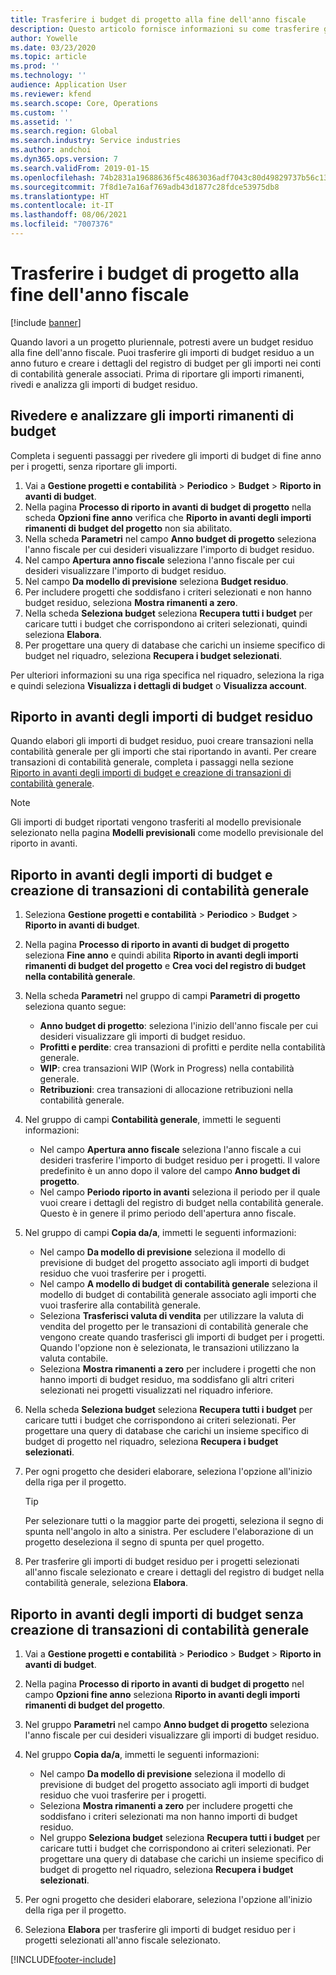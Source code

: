 ```yaml
---
title: Trasferire i budget di progetto alla fine dell'anno fiscale
description: Questo articolo fornisce informazioni su come trasferire gli importi di budget residuo agli anni futuri e creare i dettagli del registro di budget.
author: Yowelle
ms.date: 03/23/2020
ms.topic: article
ms.prod: ''
ms.technology: ''
audience: Application User
ms.reviewer: kfend
ms.search.scope: Core, Operations
ms.custom: ''
ms.assetid: ''
ms.search.region: Global
ms.search.industry: Service industries
ms.author: andchoi
ms.dyn365.ops.version: 7
ms.search.validFrom: 2019-01-15
ms.openlocfilehash: 74b2831a19688636f5c4863036adf7043c80d49829737b56c131abb6998d6cb3
ms.sourcegitcommit: 7f8d1e7a16af769adb43d1877c28fdce53975db8
ms.translationtype: HT
ms.contentlocale: it-IT
ms.lasthandoff: 08/06/2021
ms.locfileid: "7007376"
---
```

# <a name="transfer-project-budgets-at-fiscal-year-end"></a>Trasferire i budget di progetto alla fine dell'anno fiscale

[!include [banner](../includes/banner.md)]

Quando lavori a un progetto pluriennale, potresti avere un budget residuo alla fine dell'anno fiscale. Puoi trasferire gli importi di budget residuo a un anno futuro e creare i dettagli del registro di budget per gli importi nei conti di contabilità generale associati. Prima di riportare gli importi rimanenti, rivedi e analizza gli importi di budget residuo.

## <a name="review-and-analyze-remaining-budget-amounts"></a>Rivedere e analizzare gli importi rimanenti di budget

Completa i seguenti passaggi per rivedere gli importi di budget di fine anno per i progetti, senza riportare gli importi.

1. Vai a **Gestione progetti e contabilità** > **Periodico** > **Budget** > **Riporto in avanti di budget**. 
2. Nella pagina **Processo di riporto in avanti di budget di progetto** nella scheda **Opzioni fine anno** verifica che **Riporto in avanti degli importi rimanenti di budget del progetto** non sia abilitato.
3. Nella scheda **Parametri** nel campo **Anno budget di progetto** seleziona l'anno fiscale per cui desideri visualizzare l'importo di budget residuo. 
4. Nel campo **Apertura anno fiscale** seleziona l'anno fiscale per cui desideri visualizzare l'importo di budget residuo. 
5. Nel campo **Da modello di previsione** seleziona **Budget residuo**. 
6. Per includere progetti che soddisfano i criteri selezionati e non hanno budget residuo, seleziona **Mostra rimanenti a zero**.  
7. Nella scheda **Seleziona budget** seleziona **Recupera tutti i budget** per caricare tutti i budget che corrispondono ai criteri selezionati, quindi seleziona **Elabora**. 
8. Per progettare una query di database che carichi un insieme specifico di budget nel riquadro, seleziona **Recupera i budget selezionati**.

Per ulteriori informazioni su una riga specifica nel riquadro, seleziona la riga e quindi seleziona **Visualizza i dettagli di budget** o **Visualizza account**.

## <a name="carry-forward-remaining-budget-amounts"></a>Riporto in avanti degli importi di budget residuo 

Quando elabori gli importi di budget residuo, puoi creare transazioni nella contabilità generale per gli importi che stai riportando in avanti. Per creare transazioni di contabilità generale, completa i passaggi nella sezione [Riporto in avanti degli importi di budget e creazione di transazioni di contabilità generale](#carry-forward). 

> [!NOTE]
> Gli importi di budget riportati vengono trasferiti al modello previsionale selezionato nella pagina **Modelli previsionali** come modello previsionale del riporto in avanti.  

## <a name="carry-forward-budget-amounts-and-create-general-ledger-transactions"></a><a name="carry-forward"></a>Riporto in avanti degli importi di budget e creazione di transazioni di contabilità generale

1.  Seleziona **Gestione progetti e contabilità** > **Periodico** > **Budget** > **Riporto in avanti di budget**. 
2. Nella pagina **Processo di riporto in avanti di budget di progetto** seleziona **Fine anno** e quindi abilita **Riporto in avanti degli importi rimanenti di budget del progetto** e **Crea voci del registro di budget nella contabilità generale**. 
3. Nella scheda **Parametri** nel gruppo di campi **Parametri di progetto** seleziona quanto segue:

   - **Anno budget di progetto**: seleziona l'inizio dell'anno fiscale per cui desideri visualizzare gli importi di budget residuo. 
   - **Profitti e perdite**: crea transazioni di profitti e perdite nella contabilità generale. 
   -  **WIP**: crea transazioni WIP (Work in Progress) nella contabilità generale.
   -  **Retribuzioni**: crea transazioni di allocazione retribuzioni nella contabilità generale. 

5. Nel gruppo di campi **Contabilità generale**, immetti le seguenti informazioni: 

   - Nel campo **Apertura anno fiscale** seleziona l'anno fiscale a cui desideri trasferire l'importo di budget residuo per i progetti. Il valore predefinito è un anno dopo il valore del campo **Anno budget di progetto**.
   -  Nel campo **Periodo riporto in avanti** seleziona il periodo per il quale vuoi creare i dettagli del registro di budget nella contabilità generale. Questo è in genere il primo periodo dell'apertura anno fiscale.

6. Nel gruppo di campi **Copia da/a**, immetti le seguenti informazioni:

   - Nel campo **Da modello di previsione** seleziona il modello di previsione di budget del progetto associato agli importi di budget residuo che vuoi trasferire per i progetti. 
   - Nel campo **A modello di budget di contabilità generale** seleziona il modello di budget di contabilità generale associato agli importi che vuoi trasferire alla contabilità generale. 
   -  Seleziona **Trasferisci valuta di vendita** per utilizzare la valuta di vendita del progetto per le transazioni di contabilità generale che vengono create quando trasferisci gli importi di budget per i progetti. Quando l'opzione non è selezionata, le transazioni utilizzano la valuta contabile. 
   -  Seleziona **Mostra rimanenti a zero** per includere i progetti che non hanno importi di budget residuo, ma soddisfano gli altri criteri selezionati nei progetti visualizzati nel riquadro inferiore.

7. Nella scheda **Seleziona budget** seleziona **Recupera tutti i budget** per caricare tutti i budget che corrispondono ai criteri selezionati. Per progettare una query di database che carichi un insieme specifico di budget di progetto nel riquadro, seleziona **Recupera i budget selezionati**.
8. Per ogni progetto che desideri elaborare, seleziona l'opzione all'inizio della riga per il progetto.

    > [!TIP]
    > Per selezionare tutti o la maggior parte dei progetti, seleziona il segno di spunta nell'angolo in alto a sinistra. Per escludere l'elaborazione di un progetto deseleziona il segno di spunta per quel progetto.

9. Per trasferire gli importi di budget residuo per i progetti selezionati all'anno fiscale selezionato e creare i dettagli del registro di budget nella contabilità generale, seleziona **Elabora**.

## <a name="carry-forward-budget-amounts-without-creating-general-ledger-transactions"></a>Riporto in avanti degli importi di budget senza creazione di transazioni di contabilità generale

1. Vai a **Gestione progetti e contabilità** > **Periodico** > **Budget** > **Riporto in avanti di budget**.
2. Nella pagina **Processo di riporto in avanti di budget di progetto** nel campo **Opzioni fine anno** seleziona **Riporto in avanti degli importi rimanenti di budget del progetto**.
3. Nel gruppo **Parametri** nel campo **Anno budget di progetto** seleziona l'anno fiscale per cui desideri visualizzare gli importi di budget residuo.
4. Nel gruppo **Copia da/a**, immetti le seguenti informazioni:

   - Nel campo **Da modello di previsione** seleziona il modello di previsione di budget del progetto associato agli importi di budget residuo che vuoi trasferire per i progetti. 
   - Seleziona **Mostra rimanenti a zero** per includere progetti che soddisfano i criteri selezionati ma non hanno importi di budget residuo.
   - Nel gruppo **Seleziona budget** seleziona **Recupera tutti i budget** per caricare tutti i budget che corrispondono ai criteri selezionati. Per progettare una query di database che carichi un insieme specifico di budget di progetto nel riquadro, seleziona **Recupera i budget selezionati**.

5. Per ogni progetto che desideri elaborare, seleziona l'opzione all'inizio della riga per il progetto. 
6. Seleziona **Elabora** per trasferire gli importi di budget residuo per i progetti selezionati all'anno fiscale selezionato.



[!INCLUDE[footer-include](../includes/footer-banner.md)]
